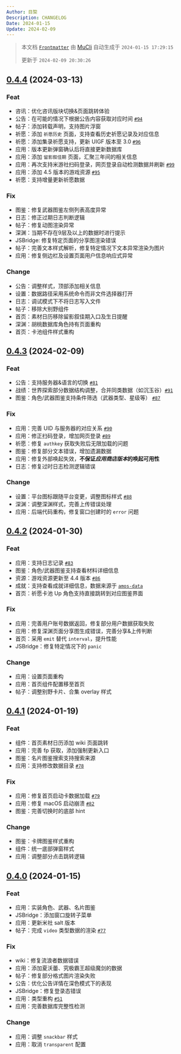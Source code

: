 ```yaml
---
Author: 目棃
Description: CHANGELOG
Date: 2024-01-15
Update: 2024-02-09
---
```


> 本文档 [`Frontmatter`](https://github.com/BTMuli/MuCli#Frontmatter) 由 [MuCli](https://github.com/BTMuli/Mucli)
> 自动生成于 `2024-01-15 17:29:15`
>
> 更新于 `2024-02-09 20:30:26`

## [0.4.4](https://github.com/BTMuli/TeyvatGuide/releases/v0.4.4) (2024-03-13)

### Feat

- 咨讯：优化咨讯版块切换&页面跳转体验
- 公告：在可能的情况下根据公告内容获取对应时间 [`#94`](https://github.com/BTMuli/TeyvatGuide/issues/94)
- 帖子：添加转载声明，支持图片浮窗
- 祈愿：添加 `祈愿历史` 页面，支持查看历史祈愿记录及对应信息
- 祈愿：添加集录祈愿支持，更新 UIGF 版本至 3.0 [`#96`](https://github.com/BTMuli/TeyvatGuide/issues/96)
- 应用：版本更新弹窗确认后将直接更新数据库
- 应用：添加 `留影叙佳期` 页面，汇聚三年间的相关信息
- 应用：再次支持米游社扫码登录，网页登录自动检测数据并刷新 [`#99`](https://github.com/BTMuli/TeyvatGuide/issues/99)
- 应用：添加 4.5 版本的游戏资源 [`#95`](https://github.com/BTMuli/TeyvatGuide/issues/95)
- 祈愿：支持增量更新祈愿数据

### Fix

- 图鉴：修复武器图鉴左侧列表高度异常
- 日志：修正过期日志判断逻辑
- 帖子：修复动图渲染异常
- 深渊：当期不存在9层及以上的数据时进行提示
- JSBridge: 修复特定页面的分享图渲染错误
- 帖子：完善文本样式解析，修复特定情况下文本异常渲染为图片
- 应用：修复侧边栏及设置页面用户信息响应式异常

### Change

- 公告：调整样式，顶部添加相关信息
- 设置：数据路径采用系统命令而非文件选择器打开
- 日志：调试模式下不将日志写入文件
- 帖子：移除大别野组件
- 首页：素材日历移除留影叙佳期入口及生日提醒
- 深渊：胡桃数据库角色持有页面重构
- 首页：卡池组件样式重构

## [0.4.3](https://github.com/BTMuli/TeyvatGuide/releases/v0.4.3) (2024-02-09)

### Feat

- 公告：支持服务器&语言的切换 [`#81`](https://github.com/BTMuli/TeyvatGuide/issues/81)
- 战绩：世界探索部分数据结构调整，合并同类数据（如沉玉谷）[`#91`](https://github.com/BTMuli/TeyvatGuide/issues/91)
- 图鉴：角色/武器图鉴支持条件筛选（武器类型、星级等） [`#87`](https://github.com/BTMuli/TeyvatGuide/issues/87)

### Fix

- 应用：完善 UID 与服务器的对应关系 [`#90`](https://github.com/BTMuli/TeyvatGuide/issues/81)
- 应用：修正扫码登录，增加网页登录 [`#89`](https://github.com/BTMuli/TeyvatGuide/issues/89)
- 祈愿：修复 `authkey` 获取失败后无限加载的问题
- 图鉴：修复部分文本错误，增加遗漏数据
- 应用：修复外部唤起失效，**不保证*应用商店版本*的唤起可用性**
- 日志：修复过时日志检测逻辑错误

### Change

- 设置：平台图标跟随平台变更，调整图标样式 [`#88`](https://github.com/BTMuli/TeyvatGuide/issues/88)
- 深渊：调整深渊样式，完善上传错误处理
- 应用：后端代码重构，修复窗口创建时的 `error` 问题

## [0.4.2](https://github.com/BTMuli/TeyvatGuide/releases/v0.4.2) (2024-01-30)

### Feat

- 应用：支持日志记录 [`#83`](https://github.com/BTMuli/TeyvatGuide/issues/83)
- 图鉴：角色/武器图鉴支持查看材料详细信息
- 资源：游戏资源更新至 4.4 版本 [`#86`](https://github.com/BTMuli/TeyvatGuide/issues/86)
- 成就：支持查看成就详细信息，数据来源于 [`amos-data`](https://github.com/yuehaiteam/amos-data)
- 首页：祈愿卡池 Up 角色支持直接跳转到对应图鉴界面

### Fix

- 应用：完善用户账号数据返回，修复部分用户数据获取失败
- 应用：修复深渊页面分享图生成错误，完善分享&上传判断
- 首页：采用 `emit` 替代 `interval`，提升性能
- JSBridge：修复特定情况下的 `panic`

### Change

- 应用：设置页面重构
- 应用：首页组件配置移至首页
- 帖子：调整别野卡片、合集 overlay 样式

## [0.4.1](https://github.com/BTMuli/TeyvatGuide/releases/v0.4.1) (2024-01-19)

### Feat

- 组件：首页素材日历添加 wiki 页面跳转
- 应用：完善 fp 获取，添加强制更新入口
- 图鉴：名片图鉴搜索支持搜索来源
- 应用：支持修改数据目录 [`#78`](https://github.com/BTMuli/TeyvatGuide/issues/78)

### Fix

- 应用：修复首页启动卡数据加载 [`#79`](https://github.com/BTMuli/TeyvatGuide/issues/79)
- 应用：修复 macOS 启动崩溃 [`#82`](https://github.com/BTMuli/TeyvatGuide/issues/82)
- 图鉴：完善切换时的底部 hint

### Change

- 图鉴：卡牌图鉴样式重构
- 组件：统一底部弹窗样式
- 应用：调整部分点击跳转逻辑

## [0.4.0](https://github.com/BTMuli/TeyvatGuide/releases/v0.4.0) (2024-01-15)

### Feat

- 应用：实装角色、武器、名片图鉴
- JSBridge：添加窗口旋转子菜单
- 应用：更新米社 salt 版本
- 帖子：完成 `video` 类型数据的渲染 [`#77`](https://github.com/BTMuli/TeyvatGuide/issues/77)

### Fix

- wiki：修复流浪者数据错误
- 应用：添加夏沃蕾、究极霸王超级魔剑的数据
- 帖子：修复部分格式图片渲染失败
- 公告：优化公告详情在深色模式下的表现
- JSBridge：修复登录态错误
- 应用：类型重构 [`#51`](https://github.com/BTMuli/TeyvatGuide/issues/51)
- 应用：完善数据库完整性检测

### Change

- 应用：调整 `snackbar` 样式
- 应用：取消 `transparent` 配置
